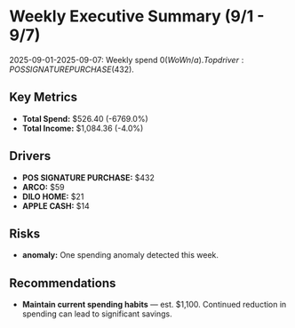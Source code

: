 # Weekly Executive Summary (9/1 - 9/7)

2025-09-01-2025-09-07: Weekly spend $0 (WoW n/a). Top driver: POS SIGNATURE PURCHASE ($432).

## Key Metrics
- **Total Spend:** $526.40 (-6769.0%)
- **Total Income:** $1,084.36 (-4.0%)

## Drivers
- **POS SIGNATURE PURCHASE:** $432
- **ARCO:** $59
- **DILO HOME:** $21
- **APPLE CASH:** $14

## Risks
- **anomaly:** One spending anomaly detected this week.

## Recommendations
- **Maintain current spending habits** — est. $1,100. Continued reduction in spending can lead to significant savings.
